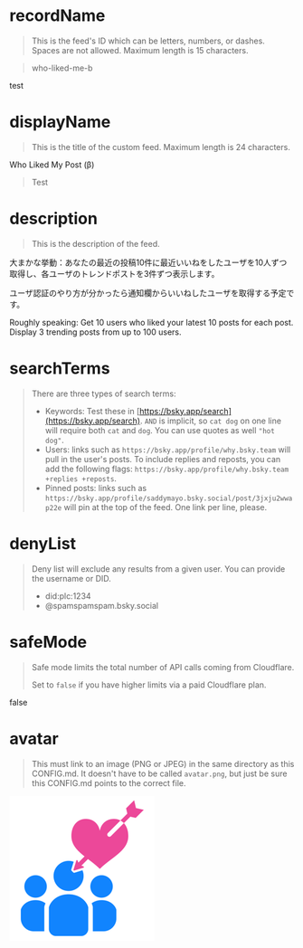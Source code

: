 
# recordName

> This is the feed's ID which can be letters, numbers, or dashes. Spaces are not allowed. Maximum length is 15 characters.

> who-liked-me-b

test

# displayName

> This is the title of the custom feed. Maximum length is 24 characters.

Who Liked My Post (β)

> Test

# description

> This is the description of the feed.

大まかな挙動：あなたの最近の投稿10件に最近いいねをしたユーザを10人ずつ取得し、各ユーザのトレンドポストを3件ずつ表示します。

ユーザ認証のやり方が分かったら通知欄からいいねしたユーザを取得する予定です。

Roughly speaking: Get 10 users who liked your latest 10 posts for each post. Display 3 trending posts from up to 100 users.

# searchTerms

> There are three types of search terms:
>
> - Keywords: Test these in [https://bsky.app/search](https://bsky.app/search). `AND` is implicit, so `cat dog` on one line will require both `cat` and `dog`. You can use quotes as well `"hot dog"`.
> - Users: links such as `https://bsky.app/profile/why.bsky.team` will pull in the user's posts. To include replies and reposts, you can add the following flags: `https://bsky.app/profile/why.bsky.team +replies +reposts`.
> - Pinned posts: links such as `https://bsky.app/profile/saddymayo.bsky.social/post/3jxju2wwap22e` will pin at the top of the feed. One link per line, please.

# denyList

> Deny list will exclude any results from a given user. You can provide the username or DID.
>
> - did:plc:1234
> - @spamspamspam.bsky.social

# safeMode

> Safe mode limits the total number of API calls coming from Cloudflare.
>
> Set to `false` if you have higher limits via a paid Cloudflare plan.

false

# avatar

> This must link to an image (PNG or JPEG) in the same directory as this CONFIG.md. It doesn't have to be called `avatar.png`, but just be sure this CONFIG.md points to the correct file.

![](icon.png)
